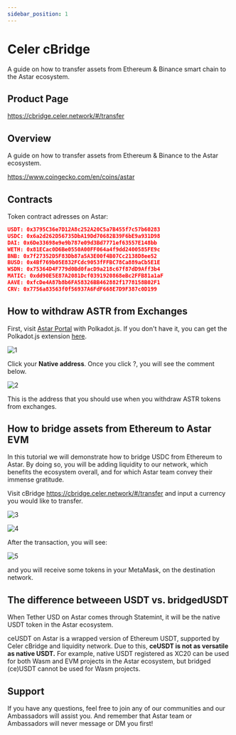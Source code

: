 ```yaml
---
sidebar_position: 1
---
```


# Celer cBridge

A guide on how to transfer assets from Ethereum & Binance smart chain to the Astar ecosystem.

## Product Page

<https://cbridge.celer.network/#/transfer>

## Overview

A guide on how to transfer assets from Ethereum & Binance to the Astar ecosystem.

<https://www.coingecko.com/en/coins/astar>

## Contracts

Token contract adresses on Astar:

```json
USDT: 0x3795C36e7D12A8c252A20C5a7B455f7c57b60283
USDC: 0x6a2d262D56735DbA19Dd70682B39F6bE9a931D98
DAI: 0x6De33698e9e9b787e09d3Bd7771ef63557E148bb
WETH: 0x81ECac0D6Be0550A00FF064a4f9dd2400585FE9c
BNB: 0x7f27352D5F83Db87a5A3E00f4B07Cc2138D8ee52
BUSD: 0x4Bf769b05E832FCdc9053fFFBC78Ca889aCb5E1E
WSDN: 0x75364D4F779d0Bd0facD9a218c67f87dD9Aff3b4
MATIC: 0xdd90E5E87A2081Dcf0391920868eBc2FFB81a1aF
AAVE: 0xfcDe4A87b8b6FA58326BB462882f1778158B02F1
CRV: 0x7756a83563f0f56937A6FdF668E7D9F387c0D199
```

## How to withdraw ASTR from Exchanges

First, visit [Astar Portal](https://portal.astar.network/#/balance/wallet) with Polkadot.js. If you don't have it, you can get the Polkadot.js extension [here](https://polkadot.js.org/extension/).

![1](img/1.png)

Click your **Native address**. Once you click ?, you will see the comment below.

![2](img/2.png)

This is the address that you should use when you withdraw ASTR tokens from exchanges.

## How to bridge assets from Ethereum to Astar EVM

In this tutorial we will demonstrate how to bridge USDC from Ethereum to Astar. By doing so, you will be adding liquidity to our network, which benefits the ecosystem overall, and for which Astar team convey their immense gratitude.

Visit cBridge <https://cbridge.celer.network/#/transfer> and input a currency you would like to transfer.

![3](img/3.png)

![4](img/4.png)

After the transaction, you will see:

![5](img/5.png)

and you will receive some tokens in your MetaMask, on the destination network.

## The difference betweeen USDT vs. bridgedUSDT

When Tether USD on Astar comes through Statemint, it will be the native USDT token in the Astar ecosystem.

ceUSDT on Astar is a wrapped version of Ethereum USDT, supported by Celer cBridge and liquidity network. Due to this, <strong>ceUSDT is not as versatile as native USDT.</strong> For example, native USDT registered as XC20 can be used for both Wasm and EVM projects in the Astar ecosystem, but bridged (ce)USDT cannot be used for Wasm projects.

## Support

If you have any questions, feel free to join any of our communities and our Ambassadors will assist you. And remember that Astar team or Ambassadors will never message or DM you first! 
